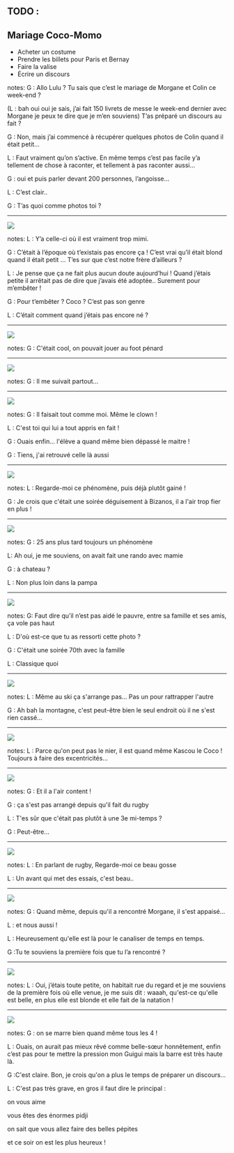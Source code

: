 ## TODO :
## Mariage Coco-Momo

- <span class="bar">Acheter un costume</span>
- <span class="bar">Prendre les billets pour Paris et Bernay</span>
- <span class="bar">Faire la valise</span>
- <span class="red">Écrire un discours</span>


notes:
G : Allo Lulu ? Tu sais que c’est le mariage de Morgane et Colin ce week-end ?

(L : bah oui oui je sais, j’ai fait 150 livrets de messe le week-end dernier avec Morgane je peux te dire que je m’en souviens)  T’as préparé un discours au fait ?

G : Non, mais j’ai commencé à récupérer quelques photos de Colin quand il était petit...

L : Faut vraiment qu’on s’active. En même temps c’est pas facile y’a tellement de chose à raconter, et tellement à pas raconter aussi…

G : oui et puis parler devant 200 personnes, l’angoisse…

L : C’est clair..

G : T’as quoi comme photos toi ?

---

![](images/baton.jpg)

notes:
L : Y’a celle-ci où il est vraiment trop mimi.

G : C’était à l’époque où t’existais pas encore ça ! C’est vrai qu’il était blond quand il était petit … T’es sur que c’est notre frère d’ailleurs ?

L : Je pense que ça ne fait plus aucun doute  aujourd’hui ! Quand j’étais petite il arrêtait pas de dire que j’avais été adoptée.. Surement pour m’embêter !

G : Pour t’embêter ? Coco ? C’est pas son genre

L : C’était comment quand j’étais pas encore né ?

---

![](images/foot.jpg)

notes:
G : C'était cool, on pouvait jouer au foot pénard

---

![](images/arbre.jpg)

notes:
G : Il me suivait partout...

---

![](images/clown.jpg)

notes:
G : Il faisait tout comme moi. Même le clown !

L : C'est toi qui lui a tout appris en fait !

G : Ouais enfin... l'élève a quand même bien dépassé le maitre !

G : Tiens, j'ai retrouvé celle là aussi

---

![](images/turban.jpg)

notes:
L : Regarde-moi ce phénomène, puis déjà plutôt gainé !

G : Je crois que c'était une soirée déguisement à Bizanos, il a l'air trop fier en plus !

---

![](images/randocochonou.jpg)

notes:
G : 25 ans plus tard toujours un phénomène

L: Ah oui, je me souviens, on avait fait une rando avec mamie

G : à chateau ?

L : Non plus loin dans la pampa

---

![](images/70th.jpg)

notes:
G: Faut dire qu’il n’est pas aidé le pauvre, entre sa famille et ses amis, ça vole pas haut

L : D'où est-ce que tu as ressorti cette photo ?

G : C'était une soirée 70th avec la famille

L : Classique quoi

---

![](images/ski.jpg)

notes:
L : Même au ski ça s'arrange pas... Pas un pour rattrapper l'autre

G : Ah bah la montagne, c'est peut-être bien le seul endroit où il ne s'est rien cassé...

---

![](images/kascou1.jpg)

notes:
L : Parce qu'on peut pas le nier, il est quand même Kascou le Coco ! Toujours à faire des excentricités...

---

![](images/kascou2.jpg)

notes:
G : Et il a l'air content !

G : ça s'est pas arrangé depuis qu'il fait du rugby

L : T'es sûr que c'était pas plutôt à une 3e mi-temps ?

G : Peut-être...

---

![](images/rugby.jpg)

notes:
L : En parlant de rugby, Regarde-moi ce beau gosse

L : Un avant qui met des essais, c'est beau..

---

![](images/como-mimi.jpg)

notes:
G : Quand même, depuis qu'il a rencontré Morgane, il s'est appaisé...

L : et nous aussi !

L : Heureusement qu'elle est là pour le canaliser de temps en temps.

G :Tu te souviens la première fois que tu l’a rencontré ?

---

![](images/comojeune.jpg)

notes:
L : Oui, j’étais toute petite, on habitait rue du regard et je me souviens de la première fois où elle venue, je me suis dit : waaah, qu'est-ce qu'elle est belle, en plus elle est blonde et elle fait de la natation !

---

![](images/4phenos.jpg)

notes:
G : on se marre bien quand même tous les 4 !

L : Ouais, on aurait pas mieux rêvé comme belle-sœur honnêtement, enfin c’est pas pour te mettre la pression mon Guigui mais la barre est très haute là.

G :C'est claire. Bon, je crois qu'on a plus le temps de préparer un discours...

L : C'est pas très grave, en gros il faut dire le principal :

on vous aime

vous êtes des énormes pidji

on sait que vous allez faire des belles pépites

et ce soir on est les plus heureux !
